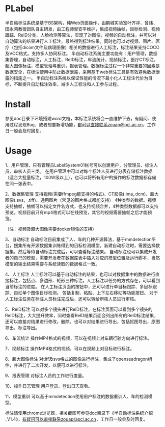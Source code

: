 # PLabel
半自动标注系统是基于BS架构，纯Web页面操作，由鹏城实验室叶齐祥、曾炜、田永鸿教授团队自主研发，由工程师邹安平维护，集成视频抽帧，目标检测、视频跟踪、ReID分类、人脸检测等算法，实现了对图像，视频的自动标注，并可以对自动算法的结果进行人工标注，最终得到标注结果，同时也可以对视频、图片、医疗（包括dicom文件及病理图像）相关的数据进行人工标注，标注结果支持COCO及VOC格式。支持多人协同标注。 半自动标注系统主要功能有：用户管理，数据集管理，自动标注，人工标注，ReID标注，车流统计，视频标注，医疗CT标注，超大图像标注，模型管理与重训，报表管理。数据标注过程一个非常重要的因素是数据安全，在标注使用中防止数据泄露，采用基于web标注工具是有效避免数据泄露的措施之一。 半自动标注系统以保证性能的情况下最小化人工标注代价为目标，不断提升自动标注效率，减少人工标注和人工参与过程。

# Install
参见doc目录下环境搭建word文档，本标注系统将会一直维护下去，有疑问、使用过程发现Bug、或者想要新增功能，都可以直接联系zouap@pcl.ac.cn，工作日一般会及时回复。

# Usage
1、用户管理，只有管理员LabelSystem01帐号可以创建用户，分管理员、标注人员、审核人员三类。 在用户管理中可以对每个标注人员进行分表存储标注数据（适合大批量标注，100W级以上），也可以将所有用户的操作的标注数据都存储在同一张表中。

2、数据集管理
   支持视频(需要ffmpeg能支持的格式)、CT影像(.ima,.dcm)、超大图像(.svs，.tiff)、通用图片（常见的图片格式都能支持）  4种类型的数据。视频支持抽帧，抽帧可以指定文件名方式，也支持视频合并，4种类型数据都可以支持预览。视频目前只有mp4格式可以在线预览，其它的视频需要抽帧之后才能预览。

（注：视频及超大图像需要docker镜像的支持）

3、自动标注
   自动标注目前集成了人、车的几种开源算法，基于mmdetection平台，搜集所有开源数据集训练得到的目标检测模型，新建自动标注时，需要选择数据集，然后等待自动标注完成后，可以查看标注结果。
   自动标注也可以集成开发者的自己的模型，需要开发者在数据库表中插入对应的模型位置及运行脚本，当然模型的输出结果需要与系统读取的数据格式一致。

4、人工标注
  人工标注可以基于自动标注的结果，也可以对数据集中的数据进行直接标注，包括点、多边形、矩形三种标注。人工标注以任务的方式存在，可以看到当前标注的进度。
  在人工标注页面的按钮中，还可以进行单目标跟踪、多目标跟踪、自动单个图像目标检测。
  包括复制、粘贴、上下左右移动等功能按钮。
  对于人工标注任务在标注人员标注完成后，还可以转给审核人员进行审核。

5、ReID标注
   可以对多个镜头进行ReID标注，在标注页面可以看到多个镜头的ReID标注，大大提升效率，同时查看ReID结果页面会列出所有的ReID标注结果，还可以直接对结果进行修改，删除。也可以对结果进行导出，包括抠图导出，原图导出，标注导出。

6、车流统计
   操作MP4格式的视频，可以在视频上对车辆行驶方向进行标注。

7、视频标注
   操作MP4格式的视频，可以在视频上对目标进行标注。

8、超大图像标注
   对tiff及svs格式的图像进行标注，集成了openseadragon组件，并进行了二次开发，以便可以进行标注。

9、报表管理
   对标注人员的工作进行度量。

10、操作日志管理
  用户登录、登出日志查看。
  
11、模型重训
  可以基于mmdetection使用用户标注的数据重训人、车的检测模型。

标注请使用chrome浏览器，相关截图可参见doc目录下《半自动标注系统介绍_V1.4》，有疑问可以直接联系zouap@pcl.ac.cn，工作日一般会及时回复。

